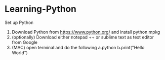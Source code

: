 Learning-Python
===============
Set up Python
1. Download Python from https://www.python.org/ and install python.mpkg
2. (optionally) Download either notepad ++ or sublime text as text editor from Google
3. (MAC) open terminal and do the following
      a.python
      b.print("Hello World")
      
